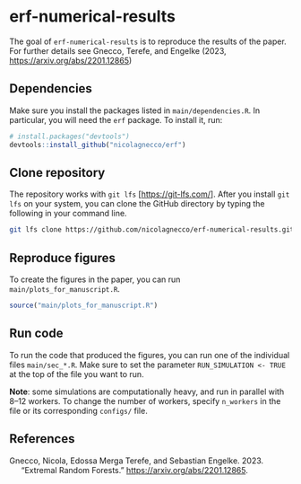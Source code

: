 
<!-- README.md is generated from README.Rmd. Please edit that file -->

# erf-numerical-results

<!-- badges: start -->
<!-- badges: end -->

The goal of `erf-numerical-results` is to reproduce the results of the
paper. For further details see Gnecco, Terefe, and Engelke (2023,
https://arxiv.org/abs/2201.12865)

## Dependencies

Make sure you install the packages listed in `main/dependencies.R`. In
particular, you will need the `erf` package. To install it, run:

``` r
# install.packages("devtools")
devtools::install_github("nicolagnecco/erf")
```

## Clone repository

The repository works with `git lfs` \[<https://git-lfs.com/>\]. After
you install `git lfs` on your system, you can clone the GitHub directory
by typing the following in your command line.

``` bash
git lfs clone https://github.com/nicolagnecco/erf-numerical-results.git
```

## Reproduce figures

To create the figures in the paper, you can run
`main/plots_for_manuscript.R`.

``` r
source("main/plots_for_manuscript.R")
```

## Run code

To run the code that produced the figures, you can run one of the
individual files `main/sec_*.R`. Make sure to set the parameter
`RUN_SIMULATION <- TRUE` at the top of the file you want to run.

**Note**: some simulations are computationally heavy, and run in
parallel with 8–12 workers. To change the number of workers, specify
`n_workers` in the file or its corresponding `configs/` file.

## References

<div id="refs" class="references csl-bib-body hanging-indent">

<div id="ref-merg2020" class="csl-entry">

Gnecco, Nicola, Edossa Merga Terefe, and Sebastian Engelke. 2023.
“Extremal Random Forests.” <https://arxiv.org/abs/2201.12865>.

</div>

</div>
